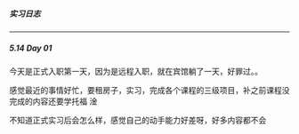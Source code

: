 ##### 实习日志

----

##### 5.14 Day 01 

今天是正式入职第一天，因为是远程入职，就在宾馆躺了一天，好罪过。。

感觉最近的事情好忙，要租房子，实习，完成各个课程的三级项目，补之前课程没完成的内容还要学托福 淦

不知道正式实习后会怎么样，感觉自己的动手能力好差呀，好多内容都不会

